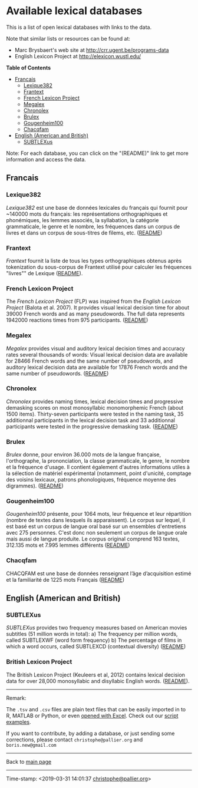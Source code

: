 # Available lexical databases #

This is a list of open lexical databases with links to the data.

Note that similar lists or resources can be found at:

- Marc Brysbaert's web site at <http://crr.ugent.be/programs-data>
- English Lexicon Project at <http://elexicon.wustl.edu/>


<!-- markdown-toc start - Don't edit this section. Run M-x markdown-toc-refresh-toc -->
**Table of Contents**

- [Francais](#francais)
    - [Lexique382](#lexique382)
    - [Frantext](#frantext)
    - [French Lexicon Project](#french-lexicon-project)
    - [Megalex](#megalex)
    - [Chronolex](#chronolex)
    - [Brulex](#brulex)
    - [Gougenheim100](#gougenheim100)
    - [Chacqfam](#chacqfam)
- [English (American and British)](#english-american-and-british)
    - [SUBTLEXus](#subtlexus)

<!-- markdown-toc end -->


Note: For each database, you can click on the "(README)" link to get more information and access the data.

## Francais ##

### Lexique382 ###

_Lexique382_ est une base de données lexicales du français qui fournit pour ~140000 mots du français: les représentations orthographiques et phonémiques, les lemmes associés, la syllabation, la catégorie grammaticale, le genre et le nombre, les fréquences dans un corpus de livres et dans un corpus de sous-titres de filems, etc. ([README](Lexique382/README-Lexique.md))


### Frantext ###

_Frantext_ fournit la liste de tous les types orthographiques obtenus après tokenization du sous-corpus de Frantext utilisé pour calculer les fréquences "livres"" de Lexique ([README](Frantext/README-Frantext.md)).


### French Lexicon Project ###

The _French Lexicon Project_ (FLP) was inspired from the _English Lexicon Project_ (Balota et al. 2007). It provides visual lexical decision time for about 39000 French words and as many pseudowords. The full data represents 1942000 reactions times from 975 participants. ([README](FrenchLexiconProject/README-FrenchLexiconProject.md))

### Megalex ###

_Megalex_ provides visual and auditory lexical decision times and accuracy rates several thousands of words: Visual lexical decision data are available for 28466 French words and the same number of pseudowords, and auditory lexical decision data are available for 17876 French words and the same number of pseudowords. ([README](Megalex/README-Megalex.md))


### Chronolex ###

_Chronolex_ provides naming times, lexical decision times and progressive demasking scores on most monosyllabic monomorphemic French (about 1500 items). Thirty-seven participants were tested in the naming task, 35 additionnal participants in the lexical decision task and 33 additionnal participants were tested in the progressive demasking task. ([README](Chronolex/README-Chronolex.md))

### Brulex ###

_Brulex_ donne, pour environ 36.000 mots de la langue française, l'orthographe,
la prononciation, la classe grammaticale, le genre, le nombre et la fréquence
d'usage. Il contient également d'autres informations utiles à la sélection de
matériel expérimental (notamment, point d'unicité, comptage des voisins
lexicaux, patrons phonologiques, fréquence moyenne des digrammes).
([README](Brulex/README-Brulex.md))


### Gougenheim100 ###

_Gougenheim100_ présente, pour 1064 mots, leur fréquence et leur répartition (nombre de textes dans lesquels ils apparaissent). Le corpus sur lequel, il est basé est un corpus de langue oral basé sur un ensembles d'entretiens avec 275 personnes. C'est donc non seulement un corpus de langue orale mais aussi de langue produite. Le corpus original comprend 163 textes, 312.135 mots et 7.995 lemmes différents ([README](Gougenheim100/README-Gougenheim.md))

### Chacqfam ###

CHACQFAM est une base de données renseignant l’âge d’acquisition estimé et la familiarité de 1225 mots Français ([README](chacqfam/README-Chacqfam.md))


## English (American and British) ##

### SUBTLEXus ###

_SUBTLEXus_ provides two frequency measures based on American movies subtitles (51 million words in total): a) The frequency per million words, called SUBTLEXWF (word form frequency) b) The percentage of films in which a word occurs, called SUBTLEXCD (contextual diversity) ([README](SUBTLEXus/README-SUBTLEXus.md))

### British Lexicon Project ###

The British Lexicon Project (Keuleers et al, 2012) contains lexical decision data for over 28,000 monosyllabic and disyllabic English words. ([README](BritishLexiconProject/README-BritishLexiconProject)).

----

Remark:

The `.tsv` and `.csv` files are plain text files that can be easily imported in to R, MATLAB or Python, or even [opened with Excel](https://rievent.zendesk.com/hc/en-us/articles/360000029172-FAQ-How-do-I-open-a-tsv-file-in-Excel-). Check out our [script examples](../scripts/README.md).

If you want to contribute, by adding a database, or just sending some corrections, please contact `christophe@pallier.org` and `boris.new@gmail.com`

----

Back to [main page](../README.md)

----

Time-stamp: <2019-03-31 14:01:37 christophe@pallier.org>
